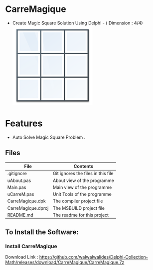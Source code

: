 # CarreMagique
- Create Magic Square Solution Using Delphi
                                            - ( Dimension : 4/4)                     
![](CarreMagique_.png) 



# Features  
- Auto Solve Magic Square Problem . 









## Files

| File | Contents | 
| --- | --- |
| .gitignore | Git ignores the files in this file |
| uAbout.pas | About view of the programme |
| Main.pas | Main view of the programme |
| uCarreM.pas| Unit Tools of the programme |
| CarreMagique.dpk | The compiler project file |
| CarreMagique.dproj | The MSBUILD project file |
| README.md | The readme for this project |

## To Install the Software:

### Install CarreMagique 
Download Link : 
https://github.com/walwalwalides/Delphi-Collection-Math/releases/download/CarreMagique/CarreMagique.7z
